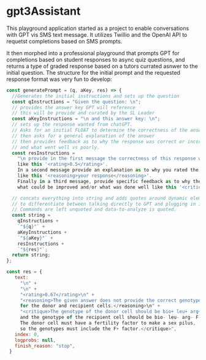 # gpt3Assistant

This playground application started as a project to enable conversations with GPT vis SMS text message. It utilizes Twillio and the OpenAI API to requetst completions based on SMS prompts.

It then morphed into a professional playground that prompts GPT for completions based on student responses to async quiz questions, and returns a 
type of graded response based on a tutors currated asnwer to the initial question. The structure for the initial prompt and the requested response format
was very fun to develop:

```js
const generatePrompt = (q, aKey, res) => {
  //Generates the initial instructions and sets up the question
  const qInstructions = "Given the question: \n";
  // provides the answer key GPT will reference
  // this will be provide and curated by the SL Leader
  const aKeyInstructions = "\n and this answer key: \n";
  // sets up the response wanted from chatGPT. 
  // Asks for an initial FLOAT to determine the correctness of the answer in percentage
  // then asks for a general explanation of the answer
  // then provides feedback as to why the response was correct or incorrect, 
  // and what went well vs poorly.
  const resInstructions =
    "\n provide in the first message the correctness of this response with a floating point value between 0 and 1 
    like this '<rating>0.5</rating>'. 
    In a second message provide an explanation as to why you rated the response with that value 
    like this '<reasoning>your response</reasoning>'. 
    Finally in a third message, provide specific feedback as to why the response was correct or incorrect, 
    what could be improved and/or what was done well like this '<critique>your critique</critique>'   \n";

  // concats everything into string and adds quotes around dynamic elements
  // to differentiate between talking directly to GPT and plugging in info. 
  // Commands are left unquoted and data-to-analyze is quoted.
  const string =
    qInstructions +
    `"${q}"` +
    aKeyInstructions +
    `"${aKey}"` +
    resInstructions +
    `"${res}"`;
  return string;
};
```

```js
const res = {
   text:
     "\n" +
     "\n" +
     "<rating>0.67</rating>\n" +
     "<reasoning>The given answer does not provide the correct genotypes 
     for the donor and recipient cells.</reasoning>\n" +
     "<critique>The genotype of the donor cell should be bio+ leu+ arg+ F+ 
     and the genotype of the recipient cell should be bio- leu- arg- F-. 
     The donor cell must have a fertility factor to make a sex pilus, 
     so the genotypes must include the F+ factor.</critique>",
   index: 0,
   logprobs: null,
   finish_reason: "stop",
 }
```
